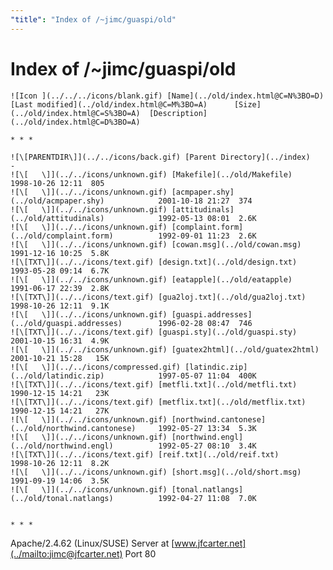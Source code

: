 ```yaml
---
"title": "Index of /~jimc/guaspi/old"
---
```


# Index of /~jimc/guaspi/old
    
    
    ![Icon ](../../../icons/blank.gif) [Name](../old/index.html@C=N%3BO=D)                    [Last modified](../old/index.html@C=M%3BO=A)      [Size](../old/index.html@C=S%3BO=A)  [Description](../old/index.html@C=D%3BO=A)
    
    * * *
    
    ![\[PARENTDIR\]](../../icons/back.gif) [Parent Directory](../index)                             -   
    ![\[   \]](../../icons/unknown.gif) [Makefile](../old/Makefile)                1998-10-26 12:11  805   
    ![\[   \]](../../icons/unknown.gif) [acmpaper.shy](../old/acmpaper.shy)            2001-10-18 21:27  374   
    ![\[   \]](../../icons/unknown.gif) [attitudinals](../old/attitudinals)            1992-05-13 08:01  2.6K  
    ![\[   \]](../../icons/unknown.gif) [complaint.form](../old/complaint.form)          1992-09-01 11:23  2.6K  
    ![\[   \]](../../icons/unknown.gif) [cowan.msg](../old/cowan.msg)               1991-12-16 10:25  5.8K  
    ![\[TXT\]](../../icons/text.gif) [design.txt](../old/design.txt)              1993-05-28 09:14  6.7K  
    ![\[   \]](../../icons/unknown.gif) [eatapple](../old/eatapple)                1991-06-17 22:39  2.8K  
    ![\[TXT\]](../../icons/text.gif) [gua2loj.txt](../old/gua2loj.txt)             1998-10-26 12:11  9.1K  
    ![\[   \]](../../icons/unknown.gif) [guaspi.addresses](../old/guaspi.addresses)        1996-02-28 08:47  746   
    ![\[TXT\]](../../icons/text.gif) [guaspi.sty](../old/guaspi.sty)              2001-10-15 16:31  4.9K  
    ![\[   \]](../../icons/unknown.gif) [guatex2html](../old/guatex2html)             2001-10-21 15:28   15K  
    ![\[   \]](../../icons/compressed.gif) [latindic.zip](../old/latindic.zip)            1997-05-07 11:04  400K  
    ![\[TXT\]](../../icons/text.gif) [metfli.txt](../old/metfli.txt)              1990-12-15 14:21   23K  
    ![\[TXT\]](../../icons/text.gif) [metflix.txt](../old/metflix.txt)             1990-12-15 14:21   27K  
    ![\[   \]](../../icons/unknown.gif) [northwind.cantonese](../old/northwind.cantonese)     1992-05-27 13:34  5.3K  
    ![\[   \]](../../icons/unknown.gif) [northwind.engl](../old/northwind.engl)          1992-05-27 08:10  3.4K  
    ![\[TXT\]](../../icons/text.gif) [reif.txt](../old/reif.txt)                1998-10-26 12:11  8.2K  
    ![\[   \]](../../icons/unknown.gif) [short.msg](../old/short.msg)               1991-09-19 14:06  3.5K  
    ![\[   \]](../../icons/unknown.gif) [tonal.natlangs](../old/tonal.natlangs)          1992-04-27 11:08  7.0K  
    
    
    * * *

Apache/2.4.62 (Linux/SUSE) Server at [www.jfcarter.net](../mailto:jimc@jfcarter.net) Port 80
